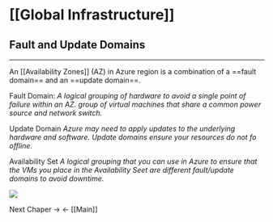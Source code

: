 # [[Global Infrastructure]]
## Fault and Update Domains

<hr>

An [[Availability Zones]] (AZ) in Azure region is a combination of a ==fault domain== and an ==update domain==.

Fault Domain:
*A logical grouping of hardware to avoid a single point of failure within an AZ. group of virtual machines that share a common power source and network switch.*

Update Domain
*Azure may need to apply updates to the underlying hardware and software. Update domains ensure your resources do not fo offline.*

Availability Set
*A logical grouping that you can use in Azure to ensure that the VMs you place in the Availability Seet are different fault/update domains to avoid downtime.*

![](https://lh5.googleusercontent.com/Zu8ihEoMgdVm8uEhmF0m-g3LLnyYn0Cjq3CoV-fLTrNV4nkkD8yYEdbAsZt1UJAbAaM7fm7EtfaBbDfsORGFAb8l34D1soWjD0u8gM55dTrW8NCYKbHFvJqo06zEzULQqE591kkN_dmb9C3tRQ)

Next Chaper -> 
<- [[Main]]